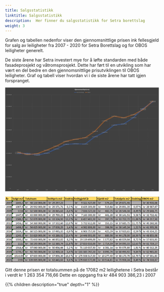```yaml
---
title: Salgsstatistikk
linktitle: Salgsstatistikk
description:  Her finner du salgsstatistikk for Setra borettslag
weight: 3
---
```


Grafen og tabellen nedenfor viser den gjennomsnittlige prisen ink fellesgjeld for salg av leiligheter fra 2007 - 2020 for Setra Borettslag og for OBOS leiligheter generelt.  

De siste årene har Setra investert mye for å løfte standarden med både fasadeprosjekt og våtromsprosjekt.  Dette har ført til en utvikling som har vært en del bedre en den gjennomsnittlige prisutviklingen til OBOS leiligheter. Graf og tabell viser hvordan vi i de siste årene har tatt igjen forspranget. 

![Gjennomsnitpris](gjennomsnittpris3.jpg "Gjennomsnittpris")

![Salstatisitkk](salgstatistikktabell.png "Salgstatistikk")
 
Gitt denne prisen er totalsummen på de 17082 m2 leilighetene i Setra består i verdt kr 1 263 354 716,66  Dette en oppgang fra  kr 484 903 386,23 i 2007

{{% children description="true" depth="1" %}}

